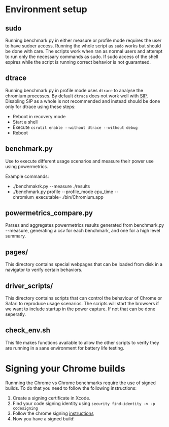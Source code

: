 # Environment setup

## sudo
Running benchmark.py in either measure or profile mode requires the user to have sudoer access. Running the whole script as `sudo` works but should be done with care. The scripts work when ran as normal users and attempt to run only the necessary commands as sudo. If sudo access of the shell expires while the script is running correct behavior is not guaranteed.

## dtrace
Running benchmark.py in profile mode uses `dtrace` to analyse the chromium processes. By default `dtrace` does not work well with [SIP](https://support.apple.com/en-us/HT204899). Disabling SIP as a whole is not recommended and instead should be done only for dtrace using these steps:

* Reboot in recovery mode
* Start a shell
* Execute `csrutil enable --without dtrace --without debug`
* Reboot

## benchmark.py
Use to execute different usage scenarios and measure their power use using powermetrics.

Example commands:

* ./benchmakrk.py --measure ./results
* ./benchmark.py profile --profile_mode cpu_time --chromium_executable=./bin/Chromium.app

## powermetrics_compare.py
Parses and aggregates powermetrics results generated from benchmark.py --measure, generating a csv for each benchmark, and one for a high level summary.

## pages/
This directory contains special webpages that can be loaded from disk in a navigator to verify certain behaviors.

## driver_scripts/
This directory contains scripts that can control the behaviour of Chrome or Safari to reproduce usage scenarios. The scripts will start the browsers if we want to include startup in the power capture. If not that can be done seperatly.

## check_env.sh
This file makes functions available to allow the other scripts to verify they are running in a sane environment for battery life testing.

# Signing your Chrome builds
Runnning the Chrome vs Chrome benchmarks require the use of signed builds. To do that you need to follow the following instructions:

1. Create a signing certificate in Xcode.
2. Find your code signing identity using `security find-identity -v -p codesigning`
3. Follow the chrome signing [instructions](https://source.chromium.org/chromium/chromium/src/+/master:chrome/installer/mac/signing/README.md)
4. Now you have a signed build!
